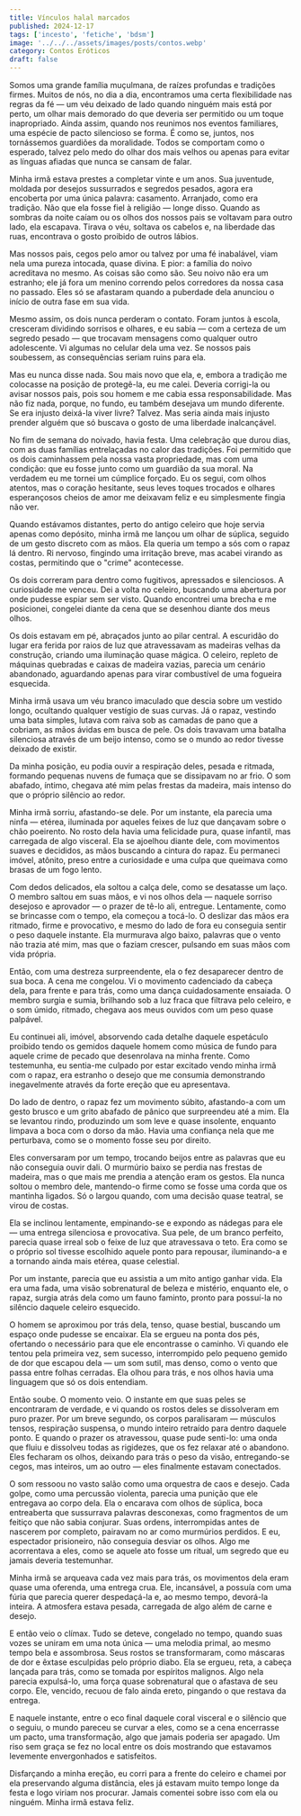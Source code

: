 ```yaml
---
title: Vínculos halal marcados
published: 2024-12-17
tags: ['incesto', 'fetiche', 'bdsm']
image: '../../../assets/images/posts/contos.webp'
category: Contos Eróticos
draft: false
---
```

Somos uma grande família muçulmana, de raízes profundas e tradições firmes. Muitos de nós, no dia a dia, encontramos uma certa flexibilidade nas regras da fé — um véu deixado de lado quando ninguém mais está por perto, um olhar mais demorado do que deveria ser permitido ou um toque inapropriado. Ainda assim, quando nos reunimos nos eventos familiares, uma espécie de pacto silencioso se forma. É como se, juntos, nos tornássemos guardiões da moralidade. Todos se comportam como o esperado, talvez pelo medo do olhar dos mais velhos ou apenas para evitar as línguas afiadas que nunca se cansam de falar.

Minha irmã estava prestes a completar vinte e um anos. Sua juventude, moldada por desejos sussurrados e segredos pesados, agora era encoberta por uma única palavra: casamento. Arranjado, como era tradição. Não que ela fosse fiel à religião — longe disso. Quando as sombras da noite caíam ou os olhos dos nossos pais se voltavam para outro lado, ela escapava. Tirava o véu, soltava os cabelos e, na liberdade das ruas, encontrava o gosto proibido de outros lábios.

Mas nossos pais, cegos pelo amor ou talvez por uma fé inabalável, viam nela uma pureza intocada, quase divina. E pior: a família do noivo acreditava no mesmo. As coisas são como são. Seu noivo não era um estranho; ele já fora um menino correndo pelos corredores da nossa casa no passado. Eles só se afastaram quando a puberdade dela anunciou o início de outra fase em sua vida.

Mesmo assim, os dois nunca perderam o contato. Foram juntos à escola, cresceram dividindo sorrisos e olhares, e eu sabia — com a certeza de um segredo pesado — que trocavam mensagens como qualquer outro adolescente. Vi algumas no celular dela uma vez. Se nossos pais soubessem, as consequências seriam ruins para ela.

Mas eu nunca disse nada. Sou mais novo que ela, e, embora a tradição me colocasse na posição de protegê-la, eu me calei. Deveria corrigi-la ou avisar nossos pais, pois sou homem e me cabia essa responsabilidade. Mas não fiz nada, porque, no fundo, eu também desejava um mundo diferente. Se era injusto deixá-la viver livre? Talvez. Mas seria ainda mais injusto prender alguém que só buscava o gosto de uma liberdade inalcançável.

No fim de semana do noivado, havia festa. Uma celebração que durou dias, com as duas famílias entrelaçadas no calor das tradições. Foi permitido que os dois caminhassem pela nossa vasta propriedade, mas com uma condição: que eu fosse junto como um guardião da sua moral. Na verdadem eu me tornei um cúmplice forçado. Eu os segui, com olhos atentos, mas o coração hesitante, seus leves toques trocados e olhares esperançosos cheios de amor me deixavam feliz e eu simplesmente fingia não ver.

Quando estávamos distantes, perto do antigo celeiro que hoje servia apenas como depósito, minha irmã me lançou um olhar de súplica, seguido de um gesto discreto com as mãos. Ela queria um tempo a sós com o rapaz lá dentro. Ri nervoso, fingindo uma irritação breve, mas acabei virando as costas, permitindo que o "crime" acontecesse.

Os dois correram para dentro como fugitivos, apressados e silenciosos. A curiosidade me venceu. Dei a volta no celeiro, buscando uma abertura por onde pudesse espiar sem ser visto. Quando encontrei uma brecha e me posicionei, congelei diante da cena que se desenhou diante dos meus olhos.

Os dois estavam em pé, abraçados junto ao pilar central. A escuridão do lugar era ferida por raios de luz que atravessavam as madeiras velhas da construção, criando uma iluminação quase mágica. O celeiro, repleto de máquinas quebradas e caixas de madeira vazias, parecia um cenário abandonado, aguardando apenas para virar combustível de uma fogueira esquecida.

Minha irmã usava um véu branco imaculado que descia sobre um vestido longo, ocultando qualquer vestígio de suas curvas. Já o rapaz, vestindo uma bata simples, lutava com raiva sob as camadas de pano que a cobriam, as mãos ávidas em busca de pele. Os dois travavam uma batalha silenciosa através de um beijo intenso, como se o mundo ao redor tivesse deixado de existir.

  
Da minha posição, eu podia ouvir a respiração deles, pesada e ritmada, formando pequenas nuvens de fumaça que se dissipavam no ar frio. O som abafado, íntimo, chegava até mim pelas frestas da madeira, mais intenso do que o próprio silêncio ao redor.

Minha irmã sorriu, afastando-se dele. Por um instante, ela parecia uma ninfa — etérea, iluminada por aqueles feixes de luz que dançavam sobre o chão poeirento. No rosto dela havia uma felicidade pura, quase infantil, mas carregada de algo visceral. Ela se ajoelhou diante dele, com movimentos suaves e decididos, as mãos buscando a cintura do rapaz. Eu permaneci imóvel, atônito, preso entre a curiosidade e uma culpa que queimava como brasas de um fogo lento.

Com dedos delicados, ela soltou a calça dele, como se desatasse um laço. O membro saltou em suas mãos, e vi nos olhos dela — naquele sorriso desejoso e aprovador — o prazer de tê-lo ali, entregue. Lentamente, como se brincasse com o tempo, ela começou a tocá-lo. O deslizar das mãos era ritmado, firme e provocativo, e mesmo do lado de fora eu conseguia sentir o peso daquele instante. Ela murmurava algo baixo, palavras que o vento não trazia até mim, mas que o faziam crescer, pulsando em suas mãos com vida própria.

Então, com uma destreza surpreendente, ela o fez desaparecer dentro de sua boca. A cena me congelou. Vi o movimento cadenciado da cabeça dela, para frente e para trás, como uma dança cuidadosamente ensaiada. O membro surgia e sumia, brilhando sob a luz fraca que filtrava pelo celeiro, e o som úmido, ritmado, chegava aos meus ouvidos com um peso quase palpável.

Eu continuei ali, imóvel, absorvendo cada detalhe daquele espetáculo proibido tendo os gemidos daquele homem como música de fundo para aquele crime de pecado que desenrolava na minha frente. Como testemunha, eu sentia-me culpado por estar excitado vendo minha irmã com o rapaz, era estranho o desejo que me consumia demonstrando inegavelmente através da forte ereção que eu apresentava.

Do lado de dentro, o rapaz fez um movimento súbito, afastando-a com um gesto brusco e um grito abafado de pânico que surpreendeu até a mim. Ela se levantou rindo, produzindo um som leve e quase insolente, enquanto limpava a boca com o dorso da mão. Havia uma confiança nela que me perturbava, como se o momento fosse seu por direito.

Eles conversaram por um tempo, trocando beijos entre as palavras que eu não conseguia ouvir dali. O murmúrio baixo se perdia nas frestas de madeira, mas o que mais me prendia a atenção eram os gestos. Ela nunca soltou o membro dele, mantendo-o firme como se fosse uma corda que os mantinha ligados. Só o largou quando, com uma decisão quase teatral, se virou de costas.

Ela se inclinou lentamente, empinando-se e expondo as nádegas para ele — uma entrega silenciosa e provocativa. Sua pele, de um branco perfeito, parecia quase irreal sob o feixe de luz que atravessava o teto. Era como se o próprio sol tivesse escolhido aquele ponto para repousar, iluminando-a e a tornando ainda mais etérea, quase celestial.

Por um instante, parecia que eu assistia a um mito antigo ganhar vida. Ela era uma fada, uma visão sobrenatural de beleza e mistério, enquanto ele, o rapaz, surgia atrás dela como um fauno faminto, pronto para possuí-la no silêncio daquele celeiro esquecido.

O homem se aproximou por trás dela, tenso, quase bestial, buscando um espaço onde pudesse se encaixar. Ela se ergueu na ponta dos pés, ofertando o necessário para que ele encontrasse o caminho. Vi quando ele tentou pela primeira vez, sem sucesso, interrompido pelo pequeno gemido de dor que escapou dela — um som sutil, mas denso, como o vento que passa entre folhas cerradas. Ela olhou para trás, e nos olhos havia uma linguagem que só os dois entendiam.

Então soube. O momento veio. O instante em que suas peles se encontraram de verdade, e vi quando os rostos deles se dissolveram em puro prazer. Por um breve segundo, os corpos paralisaram — músculos tensos, respiração suspensa, o mundo inteiro retraído para dentro daquele ponto. E quando o prazer os atravessou, quase pude senti-lo: uma onda que fluiu e dissolveu todas as rigidezes, que os fez relaxar até o abandono. Eles fecharam os olhos, deixando para trás o peso da visão, entregando-se cegos, mas inteiros, um ao outro — eles finalmente estavam conectados.

O som ressoou no vasto salão como uma orquestra de caos e desejo. Cada golpe, como uma percussão violenta, parecia uma punição que ele entregava ao corpo dela. Ela o encarava com olhos de súplica, boca entreaberta que sussurrava palavras desconexas, como fragmentos de um feitiço que não sabia conjurar. Suas ordens, interrompidas antes de nascerem por completo, pairavam no ar como murmúrios perdidos. E eu, espectador prisioneiro, não conseguia desviar os olhos. Algo me acorrentava a eles, como se aquele ato fosse um ritual, um segredo que eu jamais deveria testemunhar.

Minha irmã se arqueava cada vez mais para trás, os movimentos dela eram quase uma oferenda, uma entrega crua. Ele, incansável, a possuía com uma fúria que parecia querer despedaçá-la e, ao mesmo tempo, devorá-la inteira. A atmosfera estava pesada, carregada de algo além de carne e desejo.

E então veio o clímax. Tudo se deteve, congelado no tempo, quando suas vozes se uniram em uma nota única — uma melodia primal, ao mesmo tempo bela e assombrosa. Seus rostos se transformaram, como máscaras de dor e êxtase esculpidas pelo próprio diabo. Ela se ergueu, reta, a cabeça lançada para trás, como se tomada por espíritos malignos. Algo nela parecia expulsá-lo, uma força quase sobrenatural que o afastava de seu corpo. Ele, vencido, recuou de falo ainda ereto, pingando o que restava da entrega.

E naquele instante, entre o eco final daquele coral visceral e o silêncio que o seguiu, o mundo pareceu se curvar a eles, como se a cena encerrasse um pacto, uma transformação, algo que jamais poderia ser apagado. Um riso sem graça se fez no local entre os dois mostrando que estavamos levemente envergonhados e satisfeitos.

Disfarçando a minha ereção, eu corri para a frente do celeiro e chamei por ela preservando alguma distância, eles já estavam muito tempo longe da festa e logo viriam nos procurar. Jamais comentei sobre isso com ela ou ninguém. Minha irmã estava feliz.
